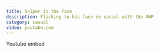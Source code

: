 ```yaml
---
title: Sniper in the Face
description: Flicking to his face on casual with the AWP
category: casual
video: youtube.com
---
```


Youtube embed